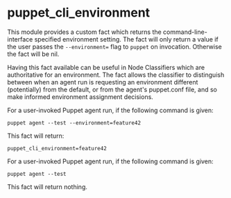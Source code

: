 # puppet_cli_environment

This module provides a custom fact which returns the command-line-interface
specified environment setting. The fact will only return a value if the user
passes the `--environment=` flag to `puppet` on invocation. Otherwise the fact
will be nil.

Having this fact available can be useful in Node Classifiers which are
authoritative for an environment. The fact allows the classifier to distinguish
between when an agent run is requesting an environment different (potentially)
from the default, or from the agent's puppet.conf file, and so make informed
environment assignment decisions.

For a user-invoked Puppet agent run, if the following command is given:

    puppet agent --test --environment=feature42

This fact will return:

    puppet_cli_environment=feature42

For a user-invoked Puppet agent run, if the following command is given:

    puppet agent --test

This fact will return nothing.
